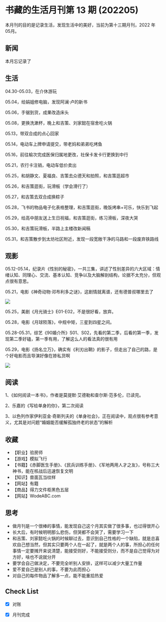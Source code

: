 # 书藏的生活月刊第 13 期 (202205)


本月刊的目的是记录生活，发现生活中的美好，当前为第十三期月刊，2022 年 05月。

<!--more-->

## 新闻

本月忘记录了

## 生活

04.30-05.03，在介休游玩

05.04，给娟姐修电脑，发现阿澜·卢的新书

05.06，手锯到货，成果改造床头

05.08，更换洗漱杯，晚上和吉策、刘家懿在宿舍吃火锅

05.13，带双合成的点心回家

05.14，电动车上牌申请提交，带老妈和弟弟吃烤鱼

05.16，前往榆次完成医保归属地更改，社保卡发卡行更换到中行

05.21，农行卡注销，电动车低价卖出

05.25，和胡静文、夏福良、吉策去众德天和拍照，和吉策逛超市

05.26，和吉策逛街，玩滑板（学会滑行了）

05.27，和吉策去双合成换粽子

05.28，飞书的物品电子化表格整理，和吉策逛街，晚饭烤串+可乐，快乐到飞起

05.29，给高中朋友送上生日祝福，和吉策逛街，练习滑板，深夜大哭

05.30，和吉策玩滑板，半路上主楼改新闻稿

05.31，和吉策散步到太坊社区附近，发现一段宽敞干净的马路和一段废弃铁路线

## 观影

05.12-05.14，纪录片《性别的秘密》，一共三集，讲述了性别差异的六大区域：情绪认知、同理心、交流、基本认知、竞争以及大脑解剖结构，论据不太充分，但观点很有意思。

05.21，电影《神奇动物·邓布利多之谜》，这剧情就离谱，还有德普叔哪里去了

![](https://picped-1301226557.cos.ap-beijing.myqcloud.com/ZK_20220531_神奇动物3.jpg)

05.25，美剧《月光骑士》E01-E02，不是很好看，放弃。

05.28，电影《月球陨落》，中规中矩，三星到四星之间。

05.28-05.31，综艺《90婚介所》S01、S02，先看的第二季，后看的第一季，发现第二季好磕，第一季有用，了解这么人的看法真的很有用

05.29，电影《扬名立万》，确实有《利刃出鞘》的影子，但走出了自己的路，是个好电影而且导演好像在掺私货啊

![](https://picped-1301226557.cos.ap-beijing.myqcloud.com/ZK_20220531_扬名立万.jpg)

## 阅读

1、《如何阅读一本书》，作者是莫提默·艾德勒和查尔斯·范多伦，已读完。

2、乐嘉的《写给单身的你》，第二次阅读

3、以色列作家伊利亚金·奇斯列夫的《单身社会》，正在阅读中，观点很有参考意义，尤其是对问题“婚姻能否缓解孤独终老的状态”的解析

## 收藏

- 【职业】验房师
- 【游戏】模拟飞行
- 【书籍】《赤脚医生手册》、《民兵训练手册》、《军地两用人才之友》，号称三大神书，能在核战后迅速恢复文明
- 【知识】兽面瓦当纹样
- 【网站】有籍
- 【商品】得力文件柜黑色五层
- 【网站】WodeABC.com

## 思考

- 做月刊是一个很棒的事情，能发现自己这个月其实做了很多事，也过得很开心
- 长大后，有时候明明那么悲伤，但哭都不会哭了，需要学习一下
- 和吉策、刘家懿吃火锅的时候聊过去，意识到自己性格的一个缺陷，就是总喜欢自己想当然，但其实只要两个人在一起了，就是两个人的事，所担心的任何事情一定要摊开来说清楚，能接受则好，不能接受则分，而不是自己觉得为对方好，啥也不说就分开
- 要学会自己做决定，不要完全听别人安排，这样可以减少大量工作量
- 爱不爱自己是别人的事，不要为此而担心
- 对自己的每件物品了解多一点，能不能重拾热爱

## Check List

- [x] 对账
- [x] 月刊完成








